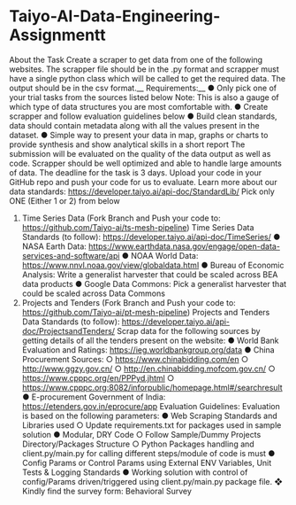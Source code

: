 # Taiyo-AI-Data-Engineering-Assignmentt

About the Task
Create a scraper to get data from one of the following websites. The scrapper file should be in
the .py format and scrapper must have a single python class which will be called to get the required data.
The output should be in the csv format.__
Requirements:__
● Only pick one of your trial tasks from the sources listed below
Note: This is also a gauge of which type of data structures you are most comfortable with.
● Create scrapper and follow evaluation guidelines below
● Build clean standards, data should contain metadata along with all the values present in the
dataset.
● Simple way to present your data in map, graphs or charts to provide synthesis and show
analytical skills in a short report
The submission will be evaluated on the quality of the data output as well as code. Scrapper should be
well optimized and able to handle large amounts of data. The deadline for the task is 3 days. Upload
your code in your GitHub repo and push your code for us to evaluate.
Learn more about our data standards: https://developer.taiyo.ai/api-doc/StandardLib/
Pick only ONE (Either 1 or 2) from below
1. Time Series Data (Fork Branch and Push your code to: https://github.com/Taiyo-ai/ts-mesh-pipeline)
Time Series Data Standards (to follow): https://developer.taiyo.ai/api-doc/TimeSeries/
● NASA Earth Data: https://www.earthdata.nasa.gov/engage/open-data-services-and-software/api
● NOAA World Data: https://www.nnvl.noaa.gov/view/globaldata.html
● Bureau of Economic Analysis: Write a generalist harvester that could be scaled across BEA data products
● Google Data Commons: Pick a generalist harvester that could be scaled across Data Commons
2. Projects and Tenders (Fork Branch and Push your code to:
https://github.com/Taiyo-ai/pt-mesh-pipeline)
Projects and Tenders Data Standards (to follow): https://developer.taiyo.ai/api-doc/ProjectsandTenders/
Scrap data for the following sources by getting details of all the tenders present on the website:
● World Bank Evaluation and Ratings: https://ieg.worldbankgroup.org/data
● China Procurement Sources:
○ https://www.chinabidding.com/en
○ http://www.ggzy.gov.cn/
○ http://en.chinabidding.mofcom.gov.cn/
○ https://www.cpppc.org/en/PPPyd.jhtml
○ https://www.cpppc.org:8082/inforpublic/homepage.html#/searchresult
● E-procurement Government of India: https://etenders.gov.in/eprocure/app
Evaluation Guidelines:
Evaluation is based on the following parameters:
● Web Scraping Standards and Libraries used
○ Update requirements.txt for packages used in sample solution
● Modular, DRY Code
○ Follow Sample/Dummy Projects Directory/Packages Structure
○ Python Packages handling and client.py/main.py for calling different steps/module of
code is must
● Config Params or Control Params using External ENV Variables, Unit Tests & Logging Standards
● Working solution with control of config/Params driven/triggered using client.py/main.py package
file.
❖ Kindly find the survey form: Behavioral Survey
